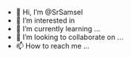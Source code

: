 - 👋 Hi, I’m @SrSamsel
- 👀 I’m interested in 
- 🌱 I’m currently learning ...
- 💞️ I’m looking to collaborate on ...
- 📫 How to reach me ...

<!---
SrSamsel/SrSamsel is a ✨ special ✨ repository because its `README.md` (this file) appears on your GitHub profile.
You can click the Preview link to take a look at your changes.
--->
